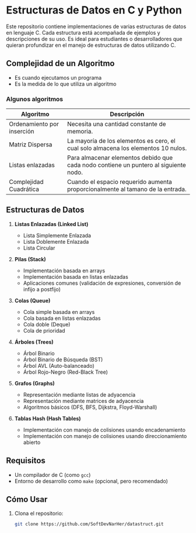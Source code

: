 # Estructuras de Datos en C y Python

Este repositorio contiene implementaciones de varias estructuras de datos en lenguaje C. Cada estructura está acompañada de ejemplos y descripciones de su uso. Es ideal para estudiantes o desarrolladores que quieran profundizar en el manejo de estructuras de datos utilizando C.

## Complejidad de un Algoritmo
- Es cuando ejecutamos un programa
- Es la medida de lo que utiliza un algoritmo

### Algunos algoritmos
| Algoritmo     | Descripción    |
| --------- | ------------------ |
| Ordenamiento por inserción | Necesita una cantidad constante de memoria. |
| Matriz Dispersa | La mayoría de los elementos es cero, el cual solo almacena los elementos 10 nulos.   |
| Listas enlazadas | Para almacenar elementos debido que cada nodo contiene un puntero al siguiente nodo. |
| Complejidad Cuadrática | Cuando el espacio requerido aumenta proporcionalmente al tamano de la entrada. |

## Estructuras de Datos

1. **Listas Enlazadas (Linked List)**
   - Lista Simplemente Enlazada
   - Lista Doblemente Enlazada
   - Lista Circular

2. **Pilas (Stack)**
   - Implementación basada en arrays
   - Implementación basada en listas enlazadas
   - Aplicaciones comunes (validación de expresiones, conversión de infijo a postfijo)

3. **Colas (Queue)**
   - Cola simple basada en arrays
   - Cola basada en listas enlazadas
   - Cola doble (Deque)
   - Cola de prioridad

4. **Árboles (Trees)**
   - Árbol Binario
   - Árbol Binario de Búsqueda (BST)
   - Árbol AVL (Auto-balanceado)
   - Árbol Rojo-Negro (Red-Black Tree)

5. **Grafos (Graphs)**
   - Representación mediante listas de adyacencia
   - Representación mediante matrices de adyacencia
   - Algoritmos básicos (DFS, BFS, Dijkstra, Floyd-Warshall)

6. **Tablas Hash (Hash Tables)**
   - Implementación con manejo de colisiones usando encadenamiento
   - Implementación con manejo de colisiones usando direccionamiento abierto

## Requisitos

- Un compilador de C (como `gcc`)
- Entorno de desarrollo como `make` (opcional, pero recomendado)

## Cómo Usar

1. Clona el repositorio:
   ```bash
   git clone https://github.com/SoftDevNarHer/datastruct.git
